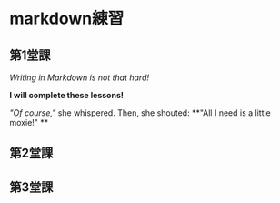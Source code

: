 # markdown練習



## 第1堂課
_Writing in Markdown is not that hard!_

**I will complete these lessons!**

 _"Of course,"_ she whispered. Then, she shouted: **"All I need is a little moxie!" **

## 第2堂課


## 第3堂課

